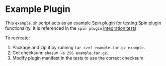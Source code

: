 # Example Plugin

This `example.sh` script acts as an example Spin plugin for testing Spin plugin functionality.
It is referenced in the `spin plugin` [integration tests](../integration.rs)

To recreate:

1. Package and zip it by running `tar czvf example.tar.gz example`.
2. Get checksum: `shasum -a 256 example.tar.gz`.
3. Modify plugin manifest in the tests to use the correct checksum.
